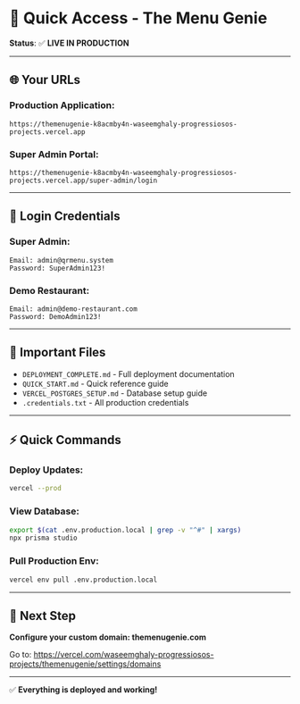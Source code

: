 # 🎯 Quick Access - The Menu Genie

**Status**: ✅ **LIVE IN PRODUCTION**

---

## 🌐 Your URLs

### Production Application:
```
https://themenugenie-k8acmby4n-waseemghaly-progressiosos-projects.vercel.app
```

### Super Admin Portal:
```
https://themenugenie-k8acmby4n-waseemghaly-progressiosos-projects.vercel.app/super-admin/login
```

---

## 🔑 Login Credentials

### Super Admin:
```
Email: admin@qrmenu.system
Password: SuperAdmin123!
```

### Demo Restaurant:
```
Email: admin@demo-restaurant.com
Password: DemoAdmin123!
```

---

## 📂 Important Files

- `DEPLOYMENT_COMPLETE.md` - Full deployment documentation
- `QUICK_START.md` - Quick reference guide
- `VERCEL_POSTGRES_SETUP.md` - Database setup guide
- `.credentials.txt` - All production credentials

---

## ⚡ Quick Commands

### Deploy Updates:
```bash
vercel --prod
```

### View Database:
```bash
export $(cat .env.production.local | grep -v "^#" | xargs)
npx prisma studio
```

### Pull Production Env:
```bash
vercel env pull .env.production.local
```

---

## 🎯 Next Step

**Configure your custom domain: themenugenie.com**

Go to: https://vercel.com/waseemghaly-progressiosos-projects/themenugenie/settings/domains

---

✅ **Everything is deployed and working!**
